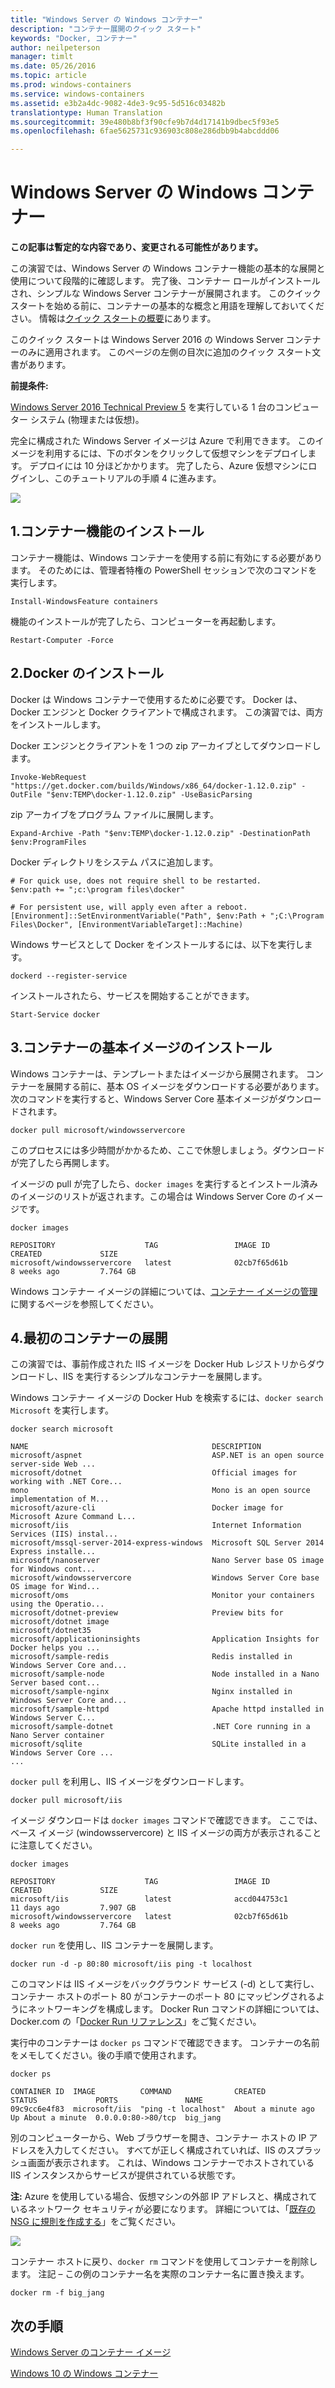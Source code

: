 ```yaml
---
title: "Windows Server の Windows コンテナー"
description: "コンテナー展開のクイック スタート"
keywords: "Docker, コンテナー"
author: neilpeterson
manager: timlt
ms.date: 05/26/2016
ms.topic: article
ms.prod: windows-containers
ms.service: windows-containers
ms.assetid: e3b2a4dc-9082-4de3-9c95-5d516c03482b
translationtype: Human Translation
ms.sourcegitcommit: 39e480b8bf3f90cfe9b7d4d17141b9dbec5f93e5
ms.openlocfilehash: 6fae5625731c936903c808e286dbb9b4abcddd06

---
```


# Windows Server の Windows コンテナー

**この記事は暫定的な内容であり、変更される可能性があります。**

この演習では、Windows Server の Windows コンテナー機能の基本的な展開と使用について段階的に確認します。 完了後、コンテナー ロールがインストールされ、シンプルな Windows Server コンテナーが展開されます。 このクイック スタートを始める前に、コンテナーの基本的な概念と用語を理解しておいてください。 情報は[クイック スタートの概要](./quick_start.md)にあります。

このクイック スタートは Windows Server 2016 の Windows Server コンテナーのみに適用されます。 このページの左側の目次に追加のクイック スタート文書があります。

**前提条件:**

[Windows Server 2016 Technical Preview 5](https://www.microsoft.com/en-us/evalcenter/evaluate-windows-server-technical-preview) を実行している 1 台のコンピューター システム (物理または仮想)。

完全に構成された Windows Server イメージは Azure で利用できます。 このイメージを利用するには、下のボタンをクリックして仮想マシンをデプロイします。 デプロイには 10 分ほどかかります。 完了したら、Azure 仮想マシンにログインし、このチュートリアルの手順 4 に進みます。 

<a href="https://portal.azure.com/#create/Microsoft.Template/uri/https%3A%2F%2Fraw.githubusercontent.com%2FMicrosoft%2FVirtualization-Documentation%2Fmaster%2Fwindows-server-container-tools%2Fcontainers-azure-template%2Fazuredeploy.json" target="_blank">
    <img src="http://azuredeploy.net/deploybutton.png"/>
</a>

## 1.コンテナー機能のインストール

コンテナー機能は、Windows コンテナーを使用する前に有効にする必要があります。 そのためには、管理者特権の PowerShell セッションで次のコマンドを実行します。

```none
Install-WindowsFeature containers
```

機能のインストールが完了したら、コンピューターを再起動します。

```none
Restart-Computer -Force
```

## 2.Docker のインストール

Docker は Windows コンテナーで使用するために必要です。 Docker は、Docker エンジンと Docker クライアントで構成されます。 この演習では、両方をインストールします。

Docker エンジンとクライアントを 1 つの zip アーカイブとしてダウンロードします。

```none
Invoke-WebRequest "https://get.docker.com/builds/Windows/x86_64/docker-1.12.0.zip" -OutFile "$env:TEMP\docker-1.12.0.zip" -UseBasicParsing
```

zip アーカイブをプログラム ファイルに展開します。

```none
Expand-Archive -Path "$env:TEMP\docker-1.12.0.zip" -DestinationPath $env:ProgramFiles
```

Docker ディレクトリをシステム パスに追加します。

```none
# For quick use, does not require shell to be restarted.
$env:path += ";c:\program files\docker"

# For persistent use, will apply even after a reboot. 
[Environment]::SetEnvironmentVariable("Path", $env:Path + ";C:\Program Files\Docker", [EnvironmentVariableTarget]::Machine)
```

Windows サービスとして Docker をインストールするには、以下を実行します。

```none
dockerd --register-service
```

インストールされたら、サービスを開始することができます。

```none
Start-Service docker
```

## 3.コンテナーの基本イメージのインストール

Windows コンテナーは、テンプレートまたはイメージから展開されます。 コンテナーを展開する前に、基本 OS イメージをダウンロードする必要があります。 次のコマンドを実行すると、Windows Server Core 基本イメージがダウンロードされます。

```none
docker pull microsoft/windowsservercore
```

このプロセスには多少時間がかかるため、ここで休憩しましょう。ダウンロードが完了したら再開します。

イメージの pull が完了したら、`docker images` を実行するとインストール済みのイメージのリストが返されます。この場合は Windows Server Core のイメージです。

```none
docker images

REPOSITORY                    TAG                 IMAGE ID            CREATED             SIZE
microsoft/windowsservercore   latest              02cb7f65d61b        8 weeks ago         7.764 GB
```

Windows コンテナー イメージの詳細については、[コンテナー イメージの管理](../management/manage_images.md)に関するページを参照してください。

## 4.最初のコンテナーの展開

この演習では、事前作成された IIS イメージを Docker Hub レジストリからダウンロードし、IIS を実行するシンプルなコンテナーを展開します。  

Windows コンテナー イメージの Docker Hub を検索するには、`docker search Microsoft` を実行します。  

```none
docker search microsoft

NAME                                         DESCRIPTION
microsoft/aspnet                             ASP.NET is an open source server-side Web ...
microsoft/dotnet                             Official images for working with .NET Core...
mono                                         Mono is an open source implementation of M...
microsoft/azure-cli                          Docker image for Microsoft Azure Command L...
microsoft/iis                                Internet Information Services (IIS) instal...
microsoft/mssql-server-2014-express-windows  Microsoft SQL Server 2014 Express installe...
microsoft/nanoserver                         Nano Server base OS image for Windows cont...
microsoft/windowsservercore                  Windows Server Core base OS image for Wind...
microsoft/oms                                Monitor your containers using the Operatio...
microsoft/dotnet-preview                     Preview bits for microsoft/dotnet image
microsoft/dotnet35
microsoft/applicationinsights                Application Insights for Docker helps you ...
microsoft/sample-redis                       Redis installed in Windows Server Core and...
microsoft/sample-node                        Node installed in a Nano Server based cont...
microsoft/sample-nginx                       Nginx installed in Windows Server Core and...
microsoft/sample-httpd                       Apache httpd installed in Windows Server C...
microsoft/sample-dotnet                      .NET Core running in a Nano Server container
microsoft/sqlite                             SQLite installed in a Windows Server Core ...
...
```

`docker pull` を利用し、IIS イメージをダウンロードします。  

```none
docker pull microsoft/iis
```

イメージ ダウンロードは `docker images` コマンドで確認できます。 ここでは、ベース イメージ (windowsservercore) と IIS イメージの両方が表示されることに注意してください。

```none
docker images

REPOSITORY                    TAG                 IMAGE ID            CREATED             SIZE
microsoft/iis                 latest              accd044753c1        11 days ago         7.907 GB
microsoft/windowsservercore   latest              02cb7f65d61b        8 weeks ago         7.764 GB
```

`docker run` を使用し、IIS コンテナーを展開します。

```none
docker run -d -p 80:80 microsoft/iis ping -t localhost
```

このコマンドは IIS イメージをバックグラウンド サービス (-d) として実行し、コンテナー ホストのポート 80 がコンテナーのポート 80 にマッピングされるようにネットワーキングを構成します。
Docker Run コマンドの詳細については、Docker.com の「[Docker Run リファレンス]( https://docs.docker.com/engine/reference/run/)」をご覧ください。


実行中のコンテナーは `docker ps` コマンドで確認できます。 コンテナーの名前をメモしてください。後の手順で使用されます。

```none
docker ps

CONTAINER ID  IMAGE          COMMAND              CREATED             STATUS             PORTS               NAME
09c9cc6e4f83  microsoft/iis  "ping -t localhost"  About a minute ago  Up About a minute  0.0.0.0:80->80/tcp  big_jang
```

別のコンピューターから、Web ブラウザーを開き、コンテナー ホストの IP アドレスを入力してください。 すべてが正しく構成されていれば、IIS のスプラッシュ画面が表示されます。 これは、Windows コンテナーでホストされている IIS インスタンスからサービスが提供されている状態です。

**注:** Azure を使用している場合、仮想マシンの外部 IP アドレスと、構成されているネットワーク セキュリティが必要になります。 詳細については、「[既存の NSG に規則を作成する]( https://azure.microsoft.com/en-us/documentation/articles/virtual-networks-create-nsg-arm-pportal/#create-rules-in-an-existing-nsg)」をご覧ください。

![](media/iis1.png)

コンテナー ホストに戻り、`docker rm` コマンドを使用してコンテナーを削除します。 注記 – この例のコンテナー名を実際のコンテナー名に置き換えます。

```none
docker rm -f big_jang
```
## 次の手順

[Windows Server のコンテナー イメージ](./quick_start_images.md)

[Windows 10 の Windows コンテナー](./quick_start_windows_10.md)



<!--HONumber=Aug16_HO4-->


